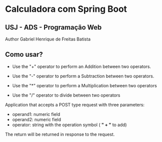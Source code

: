 # Calculadora com Spring Boot
## USJ - ADS - Programação Web

Author Gabriel Henrique de Freitas Batista

## Como usar?

* Use the "+" operator to perform an Addition between two operators.

* Use the "-" operator to perform a Subtraction between two operators.

* Use the "*" operator to perform a Multiplication between two operators

* Use the "/" operator to divide between two operators

Application that accepts a POST type request with three parameters:
* operand1: numeric field
* operand2: numeric field
* operator: string with the operation symbol ( **" + "** to add)

The return will be returned in response to the request.
